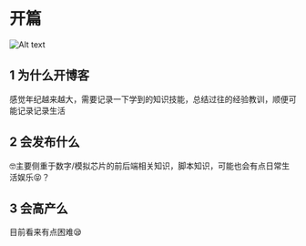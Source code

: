 # 开篇


![Alt text](https://cambridgelv.github.io/images/1.jpg "The Start")

## 1 为什么开博客
感觉年纪越来越大，需要记录一下学到的知识技能，总结过往的经验教训，顺便可能记录记录生活
## 2 会发布什么
:nerd_face:主要侧重于数字/模拟芯片的前后端相关知识，脚本知识，可能也会有点日常生活娱乐:stuck_out_tongue_closed_eyes:？
## 3 会高产么
目前看来有点困难:sleepy:
